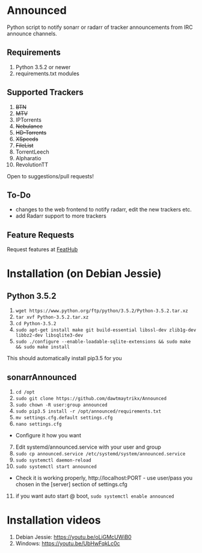 # Announced

Python script to notify sonarr or radarr of tracker announcements from IRC announce channels. 

## Requirements
1. Python 3.5.2 or newer
2. requirements.txt modules

## Supported Trackers
1. ~~BTN~~
2. ~~MTV~~
3. IPTorrents
4. ~~Nebulance~~
5. ~~HD-Torrents~~
6. ~~XSpeeds~~
7. ~~FileList~~
8. TorrentLeech
9. Alpharatio
10. RevolutionTT

Open to suggestions/pull requests!

## To-Do
- changes to the web frontend to notify radarr, edit the new trackers etc.
- add Radarr support to more trackers

## Feature Requests
Request features at [FeatHub](http://feathub.com/l3uddz/sonarrAnnounced)


# Installation (on Debian Jessie)
## Python 3.5.2

1. `wget https://www.python.org/ftp/python/3.5.2/Python-3.5.2.tar.xz`
2. `tar xvf Python-3.5.2.tar.xz`
3. `cd Python-3.5.2`
4. `sudo apt-get install make git build-essential libssl-dev zlib1g-dev libbz2-dev libsqlite3-dev`
5. `sudo ./configure --enable-loadable-sqlite-extensions && sudo make && sudo make install`

This should automatically install pip3.5 for you

## sonarrAnnounced
1. `cd /opt`
2. `sudo git clone https://github.com/dawtmaytrikx/Announced`
3. `sudo chown -R user:group announced`
4. `sudo pip3.5 install -r /opt/announced/requirements.txt`
5. `mv settings.cfg.default settings.cfg`
6. `nano settings.cfg`
- Configure it how you want
7. Edit systemd/announced.service with your user and group
8. `sudo cp announced.service /etc/systemd/system/announced.service`
9. `sudo systemctl daemon-reload`
10. `sudo systemctl start announced`
- Check it is working properly, http://localhost:PORT - use user/pass you chosen in the [server] section of settings.cfg
11. if you want auto start @ boot, `sudo systemctl enable announced`

# Installation videos
1. Debian Jessie: https://youtu.be/oLiGMcUWiB0
2. Windows: https://youtu.be/UbHwFqkLc0c
